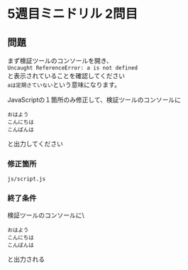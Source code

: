 # 5週目ミニドリル 2問目

## 問題
まず検証ツールのコンソールを開き、\
`Uncaught ReferenceError: a is not defined`\
と表示されていることを確認してください\
`aは定期さていない`という意味になります。

JavaScriptの１箇所のみ修正して、検証ツールのコンソールに
```
おはよう
こんにちは
こんばんは
```
と出力してください
### 修正箇所

`js/script.js`

### 終了条件
検証ツールのコンソールに\
```
おはよう
こんにちは
こんばんは
```
と出力される